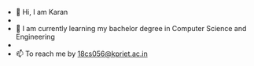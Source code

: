 - 👋 Hi, I am Karan
- 
- 🌱 I am currently learning my bachelor degree in Computer Science and Engineering
- 
- 📫 To reach me by 18cs056@kpriet.ac.in

<!---
Karandurai/Karandurai is a ✨ special ✨ repository because its `README.md` (this file) appears on your GitHub profile.
You can click the Preview link to take a look at your changes.
--->
